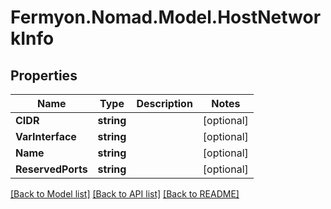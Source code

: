 # Fermyon.Nomad.Model.HostNetworkInfo

## Properties

Name | Type | Description | Notes
------------ | ------------- | ------------- | -------------
**CIDR** | **string** |  | [optional] 
**VarInterface** | **string** |  | [optional] 
**Name** | **string** |  | [optional] 
**ReservedPorts** | **string** |  | [optional] 

[[Back to Model list]](../README.md#documentation-for-models) [[Back to API list]](../README.md#documentation-for-api-endpoints) [[Back to README]](../README.md)

